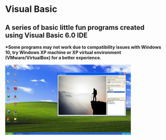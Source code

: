 # Visual Basic
 <h2>A series of basic little fun programs created using Visual Basic 6.0 IDE</h2>
 
 <b>*Some programs may not work due to compatibility issues with Windows 10, try Windows XP machine or XP virtual environment (VMware/VirtualBox) for a better experience.</b>
 
 <img src="images/img_Desktop.png" height="80%" width="80%">
